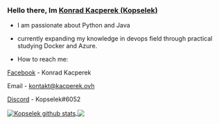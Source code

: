 ### Hello there, Im [Konrad Kacperek (Kopselek)](https://github.com/Kopselek)

- I am passionate about Python and Java
- currently expanding my knowledge in devops field through practical studying Docker and Azure.

- How to reach me:

[Facebook](https://www.facebook.com/konrad.kacperek.1) - Konrad Kacperek

Email - kontakt@kacperek.ovh

[Discord](https://discord.com/) - Kopselek#6052

<a href="https://github.com/anuraghazra/github-readme-stats">
  <img align="center" src="https://github-readme-stats.vercel.app/api?username=Kopselek&show_icons=true&include_all_commits=true&theme=buefy" alt="Kopselek github stats" />
</a>
<a href="https://github.com/anuraghazra/github-readme-stats">
  <img align="center" src="https://github-readme-stats.vercel.app/api/top-langs/?username=Kopselek&layout=compact&theme=buefy" />
</a>
